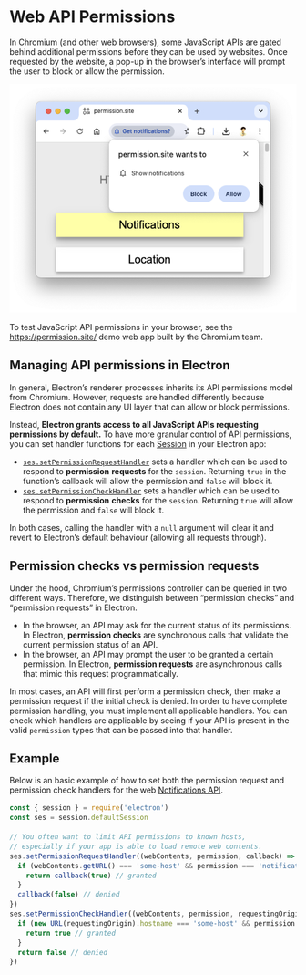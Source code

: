 # Web API Permissions

In Chromium (and other web browsers), some JavaScript APIs are gated behind additional permissions
before they can be used by websites. Once requested by the website, a pop-up in the browser’s
interface will prompt the user to block or allow the permission.

![Chromium browser prompting the user to show notifications](../images/chrome-permission-prompt.png)

To test JavaScript API permissions in your browser, see the https://permission.site/ demo web app built
by the Chromium team.

## Managing API permissions in Electron

In general, Electron’s renderer processes inherits its API permissions model from Chromium.
However, requests are handled differently because Electron does not contain any UI layer that can
allow or block permissions.

Instead, **Electron grants access to all JavaScript APIs requesting permissions by default.**
To have more granular control of API permissions, you can set handler functions for each
[Session](https://www.electronjs.org/docs/latest/api/session) in your Electron app:

- [`ses.setPermissionRequestHandler`](https://www.electronjs.org/docs/latest/api/session#sessetpermissionrequesthandlerhandler)
  sets a handler which can be used to respond to **permission** **requests** for the `session`.
  Returning `true` in the function’s callback will allow the permission and `false` will block it.
- [`ses.setPermissionCheckHandler`](https://www.electronjs.org/docs/latest/api/session#sessetpermissioncheckhandlerhandler)
  sets a handler which can be used to respond to **permission** **checks** for the `session`.
  Returning `true` will allow the permission and `false` will block it.

In both cases, calling the handler with a `null` argument will clear it and revert to Electron’s
default behaviour (allowing all requests through).

## Permission checks vs permission requests

Under the hood, Chromium’s permissions controller can be queried in two different ways.
Therefore, we distinguish between “permission checks” and “permission requests” in Electron.

- In the browser, an API may ask for the current status of its permissions.
  In Electron, **permission checks** are synchronous calls that validate the current permission status of an API.
- In the browser, an API may prompt the user to be granted a certain permission.
  In Electron, **permission requests** are asynchronous calls that mimic this request programmatically.

In most cases, an API will first perform a permission check, then make a permission request if the initial
check is denied. In order to have complete permission handling, you must implement all applicable handlers.
You can check which handlers are applicable by seeing if your API is present in the valid `permission` types
that can be passed into that handler.

## Example

Below is an basic example of how to set both the permission request and permission check handlers for the
web [Notifications API](https://developer.mozilla.org/en-US/docs/Web/API/Notifications_API).

```js title='main.js (Main Process)'
const { session } = require('electron')
const ses = session.defaultSession

// You often want to limit API permissions to known hosts,
// especially if your app is able to load remote web contents.
ses.setPermissionRequestHandler((webContents, permission, callback) => {
  if (webContents.getURL() === 'some-host' && permission === 'notifications') {
    return callback(true) // granted
  }
  callback(false) // denied
})
ses.setPermissionCheckHandler((webContents, permission, requestingOrigin) => {
  if (new URL(requestingOrigin).hostname === 'some-host' && permission === 'notifications') {
    return true // granted
  }
  return false // denied
})
```